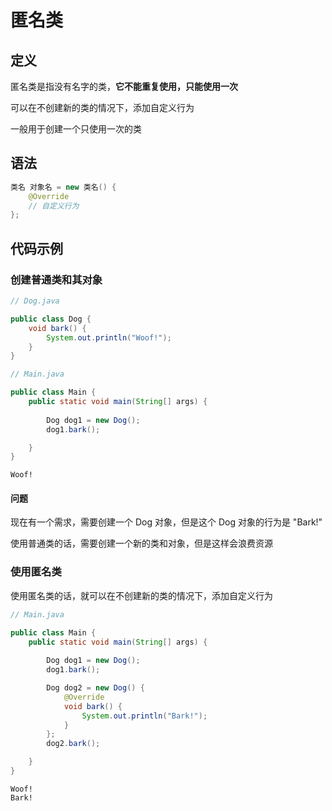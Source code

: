 # 匿名类

## 定义

匿名类是指没有名字的类，**它不能重复使用，只能使用一次**

可以在不创建新的类的情况下，添加自定义行为

一般用于创建一个只使用一次的类

## 语法

```java
类名 对象名 = new 类名() {
    @Override
    // 自定义行为
};
```

## 代码示例

### 创建普通类和其对象

```java
// Dog.java

public class Dog {
    void bark() {
        System.out.println("Woof!");
    }
}
```

```java
// Main.java

public class Main {
    public static void main(String[] args) {
        
        Dog dog1 = new Dog();
        dog1.bark();

    }
}
```

```
Woof!
```
#### 问题

现在有一个需求，需要创建一个 Dog 对象，但是这个 Dog 对象的行为是 "Bark!"

使用普通类的话，需要创建一个新的类和对象，但是这样会浪费资源

### 使用匿名类

使用匿名类的话，就可以在不创建新的类的情况下，添加自定义行为

```java
// Main.java

public class Main {
    public static void main(String[] args) {
        
        Dog dog1 = new Dog();
        dog1.bark();

        Dog dog2 = new Dog() {
            @Override
            void bark() {
                System.out.println("Bark!");
            }
        };
        dog2.bark();

    }
}
```

```
Woof!
Bark!
```